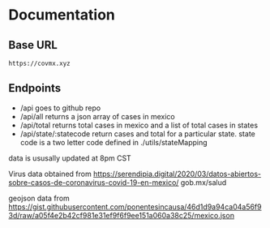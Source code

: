 # Documentation

## Base URL
    https://covmx.xyz

## Endpoints

* /api
    goes to github repo
* /api/all
    returns a json array of cases in mexico
* /api/total
    returns total cases in mexico and a list of total cases in states
* /api/state/:statecode
    return cases and total for a particular state. state code is a two letter code defined in ./utils/stateMapping


data is ususally updated at 8pm CST

Virus data obtained from 
https://serendipia.digital/2020/03/datos-abiertos-sobre-casos-de-coronavirus-covid-19-en-mexico/
gob.mx/salud

geojson data from 
https://gist.githubusercontent.com/ponentesincausa/46d1d9a94ca04a56f93d/raw/a05f4e2b42cf981e31ef9f6f9ee151a060a38c25/mexico.json